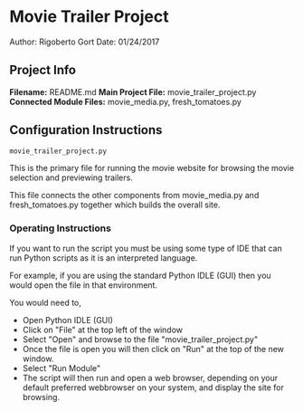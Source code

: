 # Movie Trailer Project
Author: Rigoberto Gort
Date: 01/24/2017

## Project Info
**Filename:** README.md
**Main Project File:** movie_trailer_project.py
**Connected Module Files:** movie_media.py, fresh_tomatoes.py

## Configuration Instructions
```sh
movie_trailer_project.py
```

This is the primary file for running the movie website for browsing the movie selection and previewing trailers.

This file connects the other components from movie_media.py and fresh_tomatoes.py together which builds the overall site.

### Operating Instructions
If you want to run the script you must be using some type of IDE that can run Python scripts as it is an interpreted language.

For example, if you are using the standard Python IDLE  (GUI) then you would open the file in that environment. 

You would need to,

* Open Python IDLE (GUI)
* Click on "File" at the top left of the window
* Select "Open" and browse to the file "movie_trailer_project.py"
* Once the file is open you will then click on "Run" at the top of the new window.
* Select "Run Module"
* The script will then run and open a web browser, depending on your default preferred webbrowser on your system, and display the site for browsing.